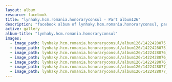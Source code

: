 ```yaml
---
layout: album
resource: facebook
title: "lynhaky.hcm.romania.honoraryconsul - Part album126"
description: "facebook album of lynhaky.hcm.romania.honoraryconsul, part album126."
active: gallery
album-title: "lynhaky.hcm.romania.honoraryconsul"
images:
  - image_path: lynhaky.hcm.romania.honoraryconsul/album126/1422428075_8u9a1607.jpg
  - image_path: lynhaky.hcm.romania.honoraryconsul/album126/1422428075_8u9a1609.jpg
  - image_path: lynhaky.hcm.romania.honoraryconsul/album126/1422428076_8u9a1614.jpg
  - image_path: lynhaky.hcm.romania.honoraryconsul/album126/1422428076_8u9a1617.jpg
  - image_path: lynhaky.hcm.romania.honoraryconsul/album126/1422428076_8u9a1620.jpg
  - image_path: lynhaky.hcm.romania.honoraryconsul/album126/1422428077_8u9a1633.jpg
  - image_path: lynhaky.hcm.romania.honoraryconsul/album126/1422428077_8u9a1634.jpg
---
```

